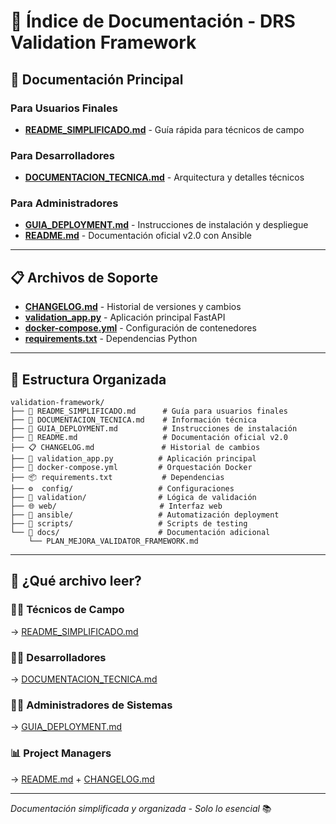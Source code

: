 # 📁 Índice de Documentación - DRS Validation Framework

## 📖 Documentación Principal

### Para Usuarios Finales
- **[README_SIMPLIFICADO.md](README_SIMPLIFICADO.md)** - Guía rápida para técnicos de campo
  
### Para Desarrolladores  
- **[DOCUMENTACION_TECNICA.md](DOCUMENTACION_TECNICA.md)** - Arquitectura y detalles técnicos

### Para Administradores
- **[GUIA_DEPLOYMENT.md](GUIA_DEPLOYMENT.md)** - Instrucciones de instalación y despliegue
- **[README.md](README.md)** - Documentación oficial v2.0 con Ansible

---

## 📋 Archivos de Soporte

- **[CHANGELOG.md](CHANGELOG.md)** - Historial de versiones y cambios
- **[validation_app.py](validation_app.py)** - Aplicación principal FastAPI
- **[docker-compose.yml](docker-compose.yml)** - Configuración de contenedores
- **[requirements.txt](requirements.txt)** - Dependencias Python

---

## 📂 Estructura Organizada

```
validation-framework/
├── 📖 README_SIMPLIFICADO.md      # Guía para usuarios finales
├── 🔧 DOCUMENTACION_TECNICA.md    # Información técnica
├── 🚀 GUIA_DEPLOYMENT.md          # Instrucciones de instalación  
├── 📝 README.md                   # Documentación oficial v2.0
├── 📋 CHANGELOG.md               # Historial de cambios
├── 🐍 validation_app.py          # Aplicación principal
├── 🐳 docker-compose.yml         # Orquestación Docker
├── 📦 requirements.txt           # Dependencias
├── ⚙️  config/                   # Configuraciones
├── 🧪 validation/                # Lógica de validación
├── 🌐 web/                       # Interfaz web
├── 🤖 ansible/                   # Automatización deployment
├── 📜 scripts/                   # Scripts de testing
└── 📁 docs/                      # Documentación adicional
    └── PLAN_MEJORA_VALIDATOR_FRAMEWORK.md
```

---

## 🎯 ¿Qué archivo leer?

### 👨‍💼 **Técnicos de Campo**
→ [README_SIMPLIFICADO.md](README_SIMPLIFICADO.md)

### 👨‍💻 **Desarrolladores**  
→ [DOCUMENTACION_TECNICA.md](DOCUMENTACION_TECNICA.md)

### 👨‍🔧 **Administradores de Sistemas**
→ [GUIA_DEPLOYMENT.md](GUIA_DEPLOYMENT.md)

### 📊 **Project Managers**
→ [README.md](README.md) + [CHANGELOG.md](CHANGELOG.md)

---

*Documentación simplificada y organizada - Solo lo esencial* 📚
